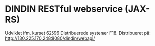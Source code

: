 # DINDIN RESTful webservice (JAX-RS)

Udviklet ifm. kurset 62596 Distribuerede systemer F18. 
Distribueret på: http://130.225.170.248:8080/dindin/webapi/
